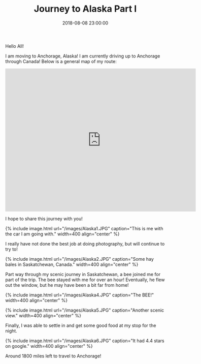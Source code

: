 ﻿---
layout: post
title:  "Journey to Alaska Part I"
date:   2018-08-08 23:00:00
categories: Alaska! Travel
---
Hello All!

I am moving to Anchorage, Alaska! I am currently driving up to Anchorage through Canada!
Below is a general map of my route:
<iframe src="https://www.google.com/maps/embed?pb=!1m64!1m12!1m3!1d20263295.77756331!2d-136.62316838507414!3d51.68643723699583!2m3!1f0!2f0!3f0!3m2!1i1024!2i768!4f13.1!4m49!3e0!4m5!1s0x880e2c3cd0f4cbed%3A0xafe0a6ad09c0c000!2sChicago%2C+IL!3m2!1d41.8781136!2d-87.6297982!4m5!1s0x52d0130b50e588d1%3A0xbece7efaccd8b57!2sJamestown%2C+ND!3m2!1d46.9105438!2d-98.7084357!4m5!1s0x53060433ceb2b525%3A0xb22e88709dd137e3!2sNorth+Battleford%2C+Saskatchewan%2C+Canada!3m2!1d52.7764752!2d-108.29745559999999!4m5!1s0x539249b23cd026b5%3A0x56ba966ece75ce0a!2sFort+Saint+John%2C+BC%2C+Canada!3m2!1d56.252423!2d-120.846409!4m5!1s0x53efc9ad360e04f9%3A0x9f5f1e9992eec374!2sToad+River+Lodge%2C+Alaska+Highway%2C+Toad+River%2C+BC%2C+Canada!3m2!1d58.847466999999995!2d-125.23287499999999!4m5!1s0x5154449880bc5381%3A0xe43db7ea64d0354b!2sWhitehorse%2C+YT%2C+Canada!3m2!1d60.721187099999995!2d-135.0568448!4m5!1s0x5148e3cbd4f5b5b7%3A0x4a8d7ab95cad1ffd!2sDawson%2C+YT%2C+Canada!3m2!1d64.06006959999999!2d-139.4320347!4m5!1s0x56c8917604b33f41%3A0x257dba5aa78468e3!2sAnchorage%2C+AK!3m2!1d61.2180556!2d-149.9002778!5e0!3m2!1sen!2sus!4v1533786112711" width="600" height="450" frameborder="0" style="border:0" allowfullscreen></iframe>

I hope to share this journey with  you!

{% include image.html url="/images/Alaska1.JPG" caption="This is me with the car I am going with." width=400 align="center" %}

I really have not done the best job at doing photography, but will continue to try to!

{% include image.html url="/images/Alaska2.JPG" caption="Some hay bales in Saskatchewan, Canada." width=400 align="center" %}

Part way through my scenic journey in Saskatchewan, a bee joined me for part of the trip. The bee stayed with me for over an hour! Eventually, he flew out the window, but he may have been a bit far from home!

{% include image.html url="/images/Alaska4.JPG" caption="The BEE!" width=400 align="center" %}

{% include image.html url="/images/Alaska5.JPG" caption="Another scenic view." width=400 align="center" %}

Finally, I was able to settle in and get some good food at my stop for the night.

{% include image.html url="/images/Alaska6.JPG" caption="It had 4.4 stars on google." width=400 align="center" %}


Around 1800 miles left to travel to Anchorage!




